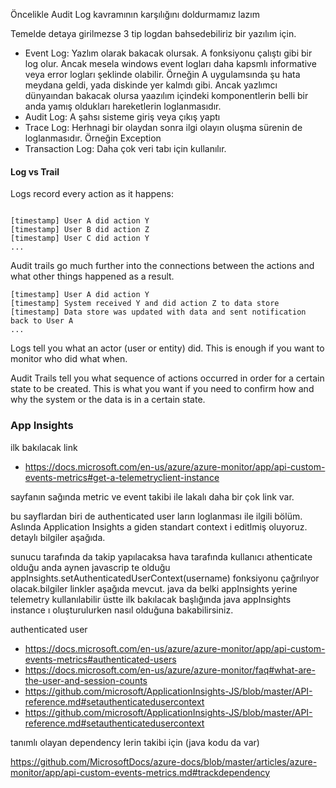 Öncelikle Audit Log kavramının karşılığını doldurmamız lazım

Temelde detaya girilmezse 3 tip logdan bahsedebiliriz bir yazılım için.

- Event Log: Yazlım olarak bakacak olursak. A fonksiyonu çalıştı gibi bir log olur. Ancak mesela windows event logları daha kapsmlı informative veya error logları şeklinde olabilir. Örneğin A uygulamsında şu hata meydana geldi, yada diskinde yer kalmdı gibi. Ancak yazlımcı dünyaından bakacak olursa yaazılım içindeki komponentlerin belli bir anda yamış oldukları hareketlerin loglanmasıdır.
- Audit Log: A şahsı sisteme giriş veya çıkış yaptı
- Trace Log: Herhnagi bir olaydan sonra ilgi olayın oluşma sürenin de loglanmasıdır. Örneğin Exception
- Transaction Log: Daha çok veri tabı için kullanılır.



#### Log vs Trail

Logs record every action as it happens:
```

[timestamp] User A did action Y
[timestamp] User B did action Z
[timestamp] User C did action Y
...
```

Audit trails go much further into the connections between the actions and what other things happened as a result.
```
[timestamp] User A did action Y
[timestamp] System received Y and did action Z to data store
[timestamp] Data store was updated with data and sent notification back to User A
...
```
Logs tell you what an actor (user or entity) did. This is enough if you want to monitor who did what when.

Audit Trails tell you what sequence of actions occurred in order for a certain state to be created. This is what you want if you need to confirm how and why the system or the data is in a certain state.


### App Insights

ilk bakılacak link
- https://docs.microsoft.com/en-us/azure/azure-monitor/app/api-custom-events-metrics#get-a-telemetryclient-instance

sayfanın sağında metric ve event takibi ile lakalı daha bir çok link var. 

bu sayflardan biri de authenticated user ların loglanması ile ilgili bölüm. Aslında Application Insights a giden standart context i editlmiş oluyoruz. detaylı bilgiler aşağıda. 

sunucu tarafında da takip yapılacaksa hava tarafında kullanıcı athenticate olduğu anda aynen javascrip te olduğu appInsights.setAuthenticatedUserContext(username) fonksiyonu çağrılıyor olacak.bilgiler linkler aşağıda mevcut. java da belki appInsights yerine telemetry kullanılabilir üstte ilk bakılacak başlığında java appInsights instance ı oluşturulurken nasıl olduğuna bakabilirsiniz.


authenticated user

- https://docs.microsoft.com/en-us/azure/azure-monitor/app/api-custom-events-metrics#authenticated-users
- https://docs.microsoft.com/en-us/azure/azure-monitor/faq#what-are-the-user-and-session-counts
- https://github.com/microsoft/ApplicationInsights-JS/blob/master/API-reference.md#setauthenticatedusercontext
- https://github.com/microsoft/ApplicationInsights-JS/blob/master/API-reference.md#setauthenticatedusercontext

tanımlı olayan dependency lerin takibi için (java kodu da var)

https://github.com/MicrosoftDocs/azure-docs/blob/master/articles/azure-monitor/app/api-custom-events-metrics.md#trackdependency
